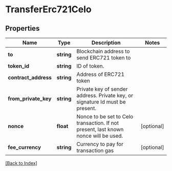 # TransferErc721Celo

## Properties

Name | Type | Description | Notes
------------ | ------------- | ------------- | -------------
**to** | **string** | Blockchain address to send ERC721 token to |
**token_id** | **string** | ID of token. |
**contract_address** | **string** | Address of ERC721 token |
**from_private_key** | **string** | Private key of sender address. Private key, or signature Id must be present. |
**nonce** | **float** | Nonce to be set to Celo transaction. If not present, last known nonce will be used. | [optional]
**fee_currency** | **string** | Currency to pay for transaction gas | [optional]

[[Back to Index]](../index.md)
